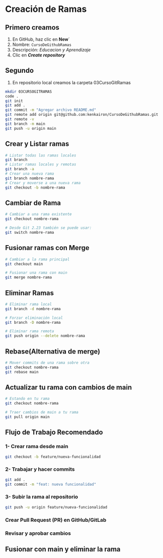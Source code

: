 # Creación de Ramas

## Primero creamos  
1. En GitHub, haz clic en **New**`
2. Nombre: `CursoDeGithubRamas`
3. Descripción: *Educacion y Aprendizaje*
4. Clic en ***Create repository***

## Segundo
1. En repositorio local creamos la carpeta 03CursoGitRamas
```sh
mkdir 03CURSOGITRAMAS
code .
git init
git add .
git commit -m "Agregar archivo README.md"
git remote add origin git@github.com:kenkairon/CursoDeGithubRamas.git
git remote -v
git branch -m main
git push -u origin main
```

## Crear y Listar ramas

```bash 
# Listar todas las ramas locales
git branch
# Listar ramas locales y remotas
git branch -a
# Crear una nueva rama
git branch nombre-rama
# Crear y moverse a una nueva rama
git checkout -b nombre-rama
```

## Cambiar de Rama
```bash
# Cambiar a una rama existente
git checkout nombre-rama

# Desde Git 2.23 también se puede usar:
git switch nombre-rama

```

## Fusionar ramas con Merge

```bash
# Cambiar a la rama principal
git checkout main

# Fusionar una rama con main
git merge nombre-rama

```

## Eliminar Ramas
```bash
# Eliminar rama local
git branch -d nombre-rama

# Forzar eliminación local
git branch -D nombre-rama

# Eliminar rama remota
git push origin --delete nombre-rama

```
## Rebase(Alternativa de merge)

```bash
# Mover commits de una rama sobre otra
git checkout nombre-rama
git rebase main

```
## Actualizar tu rama con cambios de main
```bash
# Estando en tu rama
git checkout nombre-rama

# Traer cambios de main a tu rama
git pull origin main

```
## Flujo de Trabajo Recomendado

### 1- Crear rama desde main

```bash
git checkout -b feature/nueva-funcionalidad

```
### 2- Trabajar y hacer commits
```bash
git add .
git commit -m "feat: nueva funcionalidad"

```
### 3- Subir la rama al repositorio
```bash
git push -u origin feature/nueva-funcionalidad

```
### Crear Pull Request (PR) en GitHub/GitLab

### Revisar y aprobar cambios

## Fusionar con main y eliminar la rama